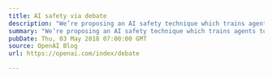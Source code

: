 ```yaml
---
title: AI safety via debate
description: "We’re proposing an AI safety technique which trains agents to debate topics with one another, using a human to judge who wins."
summary: "We’re proposing an AI safety technique which trains agents to debate topics with one another, using a human to judge who wins."
pubDate: Thu, 03 May 2018 07:00:00 GMT
source: OpenAI Blog
url: https://openai.com/index/debate

---
```


